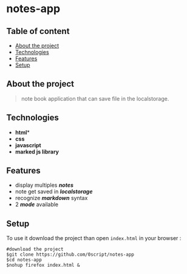 # notes-app  
## Table of content  
* [About the project](#about-the-project)
* [Technologies](#technologies)
* [Features](#features)
* [Setup](#setup)  
## About the project  
>note book application that can save file in the localstorage.  
## Technologies  
* **html***
* **css**
* **javascript**
* **marked js library**  
## Features  
* display multiples ***notes***  
* note get saved in ***localstorage***
* recognize ***markdown*** syntax
* 2 ***mode*** available  
## Setup  
To use it download the project than open `index.html` in your browser :  
```shell  
#download the project  
$git clone https://github.com/0script/notes-app
$cd notes-app
$nohup firefox index.html &  
```
